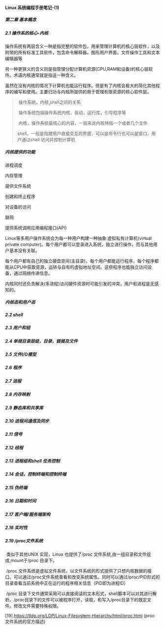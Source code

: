#### Linux 系统编程手册笔记-(1)



##### 第二章 基本概念

##### 2.1 操作系的核心-内核

​	操作系统有两层含义一种是指完整的软件包，用来管理计算机的核心层软件，以及附带的所有标准工具软件，包含命令解释器，图形用户界面，文件操作工具和文本编辑器等

​	另一种更狭义的含义则是指管理分配计算机资源(CPU,RAM和设备)的核心层软件。术语内核通常就是指这一种含义。

​	虽然在没有内核的情况下计算机也能运行程序。但是有了内核会极大的简化其他程序的编写和使用。主要归功与内核所提供的用于管理有限资源的核心软件层。

> ​	操作系统，内核,shell之间的关系
>
> ​		操作系统包括操作系统内核，驱动，运行库，引导程序等
>
> ​		内核，操作系统最核心的内容，一般来说内核特指一个或者几个文件
>
> ​		shell，一般是指跟用户直接交互的界面，可以是命令行也可以是窗口，用户通过shell 访问并控制计算机

##### 内核提供的功能

进程调度

内存管理

提供文件系统

创建和终止程序

对设备的访问

联网

提供系统调用应用编程接口(API)



Linux等多用户操作系统会为每一种用户构建一种抽象:虚拟私有计算机(virtual private computer)。每个用户都可以登录进入系统，独立进行操作，而与其他用户基本没有关联。

每个用户都有自己的独立硬盘空间(主目录)，每个用户都能运行程序，每个程序都能从CPU中获取资源，运转与自有的虚拟地址空间。这些程序也能独立访问设备，通过网络传递信息。

内核同时还负责解决(多进程)访问硬件资源时可能引发的冲突，用户和进程是无感知的。



##### 内核态和用户态







##### 2.2 shell

##### 2.3 用户和组

##### 2.4 单根目录层级，目录，链接及文件

##### 2.5 文件I/O模型

##### 2.6 程序

##### 2.7 进程

##### 2.8 内存映射

##### 2.9 静态库和共享库

##### 2.10 进程间通信及同步

##### 2.11 信号

##### 2.12 线程

##### 2.13 进程组和shell 任务控制

##### 2.14 会话，控制终端和控制终端

##### 2.15 伪终端

##### 2.16 日期和时间

##### 2.17 客户端/服务端架构

##### 2.18 实时性

##### 2.19 /proc文件系统

​	类似于其他UNIX 实现，Linux 也提供了/proc 文件系统,由一组目录和文件组成,mount于/proc 目录下。

​	/proc 文件系统是虚拟文件系统，以文件系统的形式提供了只想内核数据的接口。可以通过/proc文件系统查看和改变系统属性。同时可以通过/proc/PID形式的目录查看当前系统中正在运行的程序相关信息（PID即为进程ID）

​	/proc 目录下文件通常采用可以直接阅读的文本形式，shell脚本可以对其进行解析。/proc目录下的文件可以被程序打开，读取，和写入/proc目录下的既定文件。修改文件需要特殊权限。



[19].https://tldp.org/LDP/Linux-Filesystem-Hierarchy/html/proc.html (proc 文件系统的官方描述)